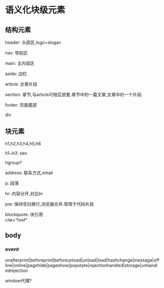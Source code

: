 # 语义化块级元素
## 结构元素
header: 头部区,logo+slogan

nav: 导航区

main: 主内容区

aside: 边栏

article: 文章片段

section: 章节,与article可相互嵌套.章节中的一篇文章,文章中的一个片段.

footer: 页面尾部

div

## 块元素

h1,h2,h3,h4,h5,h6

h1~h3: seo

hgroup?

address: 联系方式,email

p: 段落

hr: 内容分开,对比br

pre: 保持空白换行,浏览器合并.常用于代码片段

blockquote: 块引用<br>
cite="href"

## body

### event
onafterprint|beforeprint|beforeunload|unload|load|hashchange|message|offline|online|pagehide|pageshow|popstate|rejectionhandled|storage|unhandledrejection

window代理?

